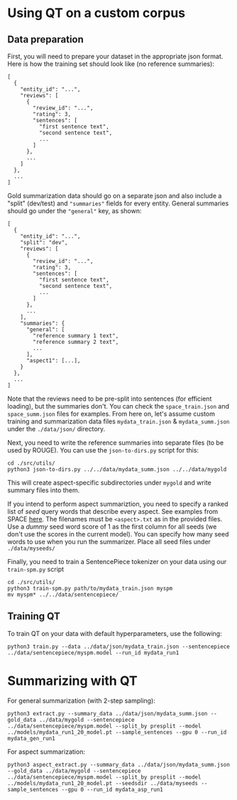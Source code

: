 # Using QT on a custom corpus

## Data preparation

First, you will need to prepare your dataset in the appropriate json
format. Here is how the training set should look like (no reference
summaries):

    [
      {
        "entity_id": "...",
        "reviews": [
          {
            "review_id": "...",
            "rating": 3,
            "sentences": [
              "first sentence text",
              "second sentence text", 
              ...
            ]
          },
          ...
        ]
      },
      ...
    ]

Gold summarization data should go on a separate json and also include a
"split" (dev/test) and `"summaries"` fields for every entity. General summaries
should go under the `"general"` key, as shown:

    [
      {
        "entity_id": "...",
        "split": "dev",
        "reviews": [
          {
            "review_id": "...",
            "rating": 3,
            "sentences": [
              "first sentence text",
              "second sentence text", 
              ...
            ]
          },
          ...
        ],
        "summaries": {
          "general": [
            "reference summary 1 text",
            "reference summary 2 text",
            ...
          ],
          "aspect1": [...],
        }
      },
      ...
    ]

Note that the reviews need to be pre-split into sentences (for efficient
loading), but the summaries don't. You can check the `space_train.json` and
`space_summ.json` files for examples. From here on, let's assume custom training
and summarization data files `mydata_train.json` & `mydata_summ.json` under the
`./data/json/` directory.

Next, you need to write the reference summaries into separate files (to be used
by ROUGE). You can use the `json-to-dirs.py` script for this:

    cd ./src/utils/
    python3 json-to-dirs.py ../../data/mydata_summ.json ../../data/mygold

This will create aspect-specific subdirectories under `mygold` and write
summary files into them.

If you intend to perform aspect summariztion, you need to specify a
ranked list of _seed_ query words that describe every aspect. See examples
from SPACE
[here](https://github.com/stangelid/qt/blob/main/data/seeds/location.txt). The
filenames must be `<aspect>.txt` as in the provided files. Use a _dummy_ seed word
score of 1 as the first column for all seeds (we don't use the scores in the
current model). You can specify how many seed words to use when you run the
summarizer. Place all seed files under `./data/myseeds/` 

Finally, you need to train a SentencePiece tokenizer on your data using our
`train-spm.py` script

    cd ./src/utils/
    python3 train-spm.py path/to/mydata_train.json myspm
    mv myspm* ../../data/sentencepiece/

## Training QT

To train QT on your data with default hyperparameters, use the following:

    python3 train.py --data ../data/json/mydata_train.json --sentencepiece ../data/sentencepiece/myspm.model --run_id mydata_run1

# Summarizing with QT

For general summarization (with 2-step sampling):

    python3 extract.py --summary_data ../data/json/mydata_summ.json --gold_data ../data/mygold --sentencepiece ../data/sentencepiece/myspm.model --split_by presplit --model ../models/mydata_run1_20_model.pt --sample_sentences --gpu 0 --run_id mydata_gen_run1

For aspect summarization:

    python3 aspect_extract.py --summary_data ../data/json/mydata_summ.json --gold_data ../data/mygold --sentencepiece ../data/sentencepiece/myspm.model --split_by presplit --model ../models/mydata_run1_20_model.pt --seedsdir ../data/myseeds --sample_sentences --gpu 0 --run_id mydata_asp_run1

